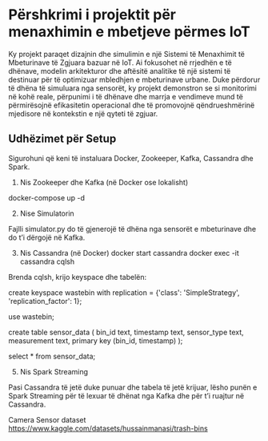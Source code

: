 # Përshkrimi i projektit për menaxhimin e mbetjeve përmes IoT

Ky projekt paraqet dizajnin dhe simulimin e një Sistemi të Menaxhimit të Mbeturinave të Zgjuara bazuar në IoT. Ai fokusohet në rrjedhën e të dhënave, modelin arkitekturor dhe aftësitë analitike të një sistemi të destinuar për të optimizuar mbledhjen e mbeturinave urbane. Duke përdorur të dhëna të simuluara nga sensorët, ky projekt demonstron se si monitorimi në kohë reale, përpunimi i të dhënave dhe marrja e vendimeve mund të përmirësojnë efikasitetin operacional dhe të promovojnë qëndrueshmërinë mjedisore në kontekstin e një qyteti të zgjuar.

## Udhëzimet për Setup

Sigurohuni që keni të instaluara Docker, Zookeeper, Kafka, Cassandra dhe Spark.

1. Nis Zookeeper dhe Kafka (në Docker ose lokalisht)

docker-compose up -d

2. Nise Simulatorin

Fajlli simulator.py do të gjenerojë të dhëna nga sensorët e mbeturinave dhe do t’i dërgojë në Kafka.

3. Nis Cassandra (në Docker)
docker start cassandra
docker exec -it cassandra cqlsh

Brenda cqlsh, krijo keyspace dhe tabelën:

create keyspace wastebin with replication = {'class': 'SimpleStrategy', 'replication_factor': 1};

use wastebin;

create table sensor_data (
    bin_id text,
    timestamp text,
    sensor_type text,
    measurement text,
    primary key (bin_id, timestamp)
);

select * from sensor_data;

5. Nis Spark Streaming

Pasi Cassandra të jetë duke punuar dhe tabela të jetë krijuar, lësho punën e Spark Streaming për të lexuar të dhënat nga Kafka dhe për t’i ruajtur në Cassandra.

Camera Sensor dataset
https://www.kaggle.com/datasets/hussainmanasi/trash-bins
